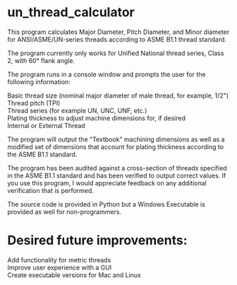 # un_thread_calculator
This program calculates Major Diameter, Pitch Diameter, and Minor diameter for ANSI/ASME/UN-series threads according to ASME B1.1 thread standard.

The program currently only works for Unified National thread series, Class 2, with 60° flank angle.

The program runs in a console window and prompts the user for the following information:  

  Basic thread size (nominal major diameter of male thread, for example, 1/2")  
  Thread pitch (TPI)  
  Thread series (for example UN, UNC, UNF, etc.)  
  Plating thickness to adjust machine dimensions for, if desired  
  Internal or External Thread  
  
The program will output the "Textbook" machining dimensions as well as a modified set of dimensions that account for plating thickness according to the ASME B1.1 standard.

The program has been audited against a cross-section of threads specified in the ASME B1.1 standard and has been verified to output correct values. If you use this program, I would appreciate feedback on any additional verification that is performed.

The source code is provided in Python but a Windows Executable is provided as well for non-programmers.

# Desired future improvements:

  Add functionality for metric threads  
  Improve user experience with a GUI  
  Create executable versions for Mac and Linux   
